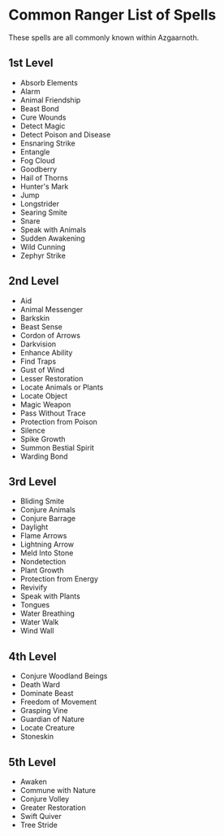 # Common Ranger List of Spells
These spells are all commonly known within Azgaarnoth.

## 1st Level
* Absorb Elements
* Alarm
* Animal Friendship
* Beast Bond
* Cure Wounds
* Detect Magic
* Detect Poison and Disease
* Ensnaring Strike
* Entangle
* Fog Cloud
* Goodberry
* Hail of Thorns
* Hunter's Mark
* Jump
* Longstrider
* Searing Smite
* Snare
* Speak with Animals
* Sudden Awakening
* Wild Cunning
* Zephyr Strike

## 2nd Level
* Aid
* Animal Messenger
* Barkskin
* Beast Sense
* Cordon of Arrows
* Darkvision
* Enhance Ability
* Find Traps
* Gust of Wind
* Lesser Restoration
* Locate Animals or Plants
* Locate Object
* Magic Weapon
* Pass Without Trace
* Protection from Poison
* Silence
* Spike Growth
* Summon Bestial Spirit
* Warding Bond

## 3rd Level
* Bliding Smite
* Conjure Animals
* Conjure Barrage
* Daylight
* Flame Arrows
* Lightning Arrow
* Meld Into Stone
* Nondetection
* Plant Growth
* Protection from Energy
* Revivify
* Speak with Plants
* Tongues
* Water Breathing
* Water Walk
* Wind Wall

## 4th Level
* Conjure Woodland Beings
* Death Ward
* Dominate Beast
* Freedom of Movement
* Grasping Vine
* Guardian of Nature
* Locate Creature
* Stoneskin

## 5th Level
* Awaken
* Commune with Nature
* Conjure Volley
* Greater Restoration
* Swift Quiver
* Tree Stride
